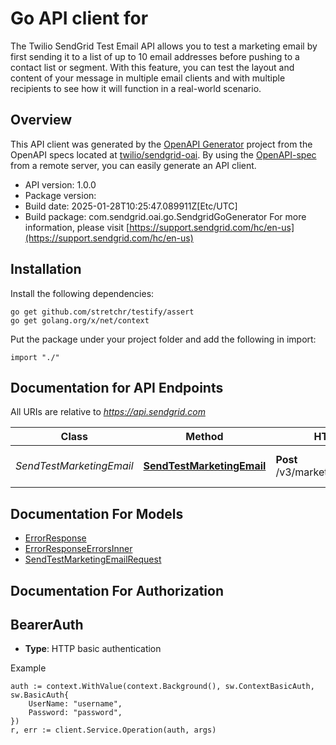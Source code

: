 # Go API client for 

The Twilio SendGrid Test Email API allows you to test a marketing email by first sending it to a list of up to 10 email addresses before pushing to a contact list or segment. With this feature, you can test the layout and content of your message in multiple email clients and with multiple recipients to see how it will function in a real-world scenario.

## Overview
This API client was generated by the [OpenAPI Generator](https://openapi-generator.tech) project from the OpenAPI specs located at [twilio/sendgrid-oai](https://github.com/twilio/sendgrid-oai/tree/main/spec).  By using the [OpenAPI-spec](https://www.openapis.org/) from a remote server, you can easily generate an API client.

- API version: 1.0.0
- Package version: 
- Build date: 2025-01-28T10:25:47.089911Z[Etc/UTC]
- Build package: com.sendgrid.oai.go.SendgridGoGenerator
For more information, please visit [https://support.sendgrid.com/hc/en-us](https://support.sendgrid.com/hc/en-us)

## Installation

Install the following dependencies:

```shell
go get github.com/stretchr/testify/assert
go get golang.org/x/net/context
```

Put the package under your project folder and add the following in import:

```golang
import "./"
```

## Documentation for API Endpoints

All URIs are relative to *https://api.sendgrid.com*

Class | Method | HTTP request | Description
------------ | ------------- | ------------- | -------------
*SendTestMarketingEmail* | [**SendTestMarketingEmail**](docs/SendTestMarketingEmail.md#sendtestmarketingemail) | **Post** /v3/marketing/test/send_email | Send a Test Marketing Email


## Documentation For Models

 - [ErrorResponse](ErrorResponse.md)
 - [ErrorResponseErrorsInner](ErrorResponseErrorsInner.md)
 - [SendTestMarketingEmailRequest](SendTestMarketingEmailRequest.md)


## Documentation For Authorization



## BearerAuth

- **Type**: HTTP basic authentication

Example

```golang
auth := context.WithValue(context.Background(), sw.ContextBasicAuth, sw.BasicAuth{
    UserName: "username",
    Password: "password",
})
r, err := client.Service.Operation(auth, args)
```

